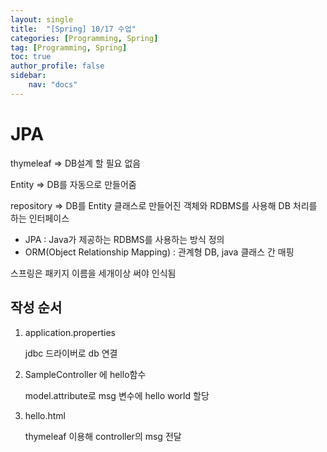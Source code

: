```yaml
---
layout: single
title:  "[Spring] 10/17 수업"
categories: [Programming, Spring]
tag: [Programming, Spring]
toc: true
author_profile: false
sidebar:
    nav: "docs"
---
```


# JPA

thymeleaf => DB설계 할 필요 없음

Entity => DB를 자동으로 만들어줌

repository => DB를 Entity 클래스로 만들어진 객체와 RDBMS를 사용해 DB 처리를 하는 인터페이스

* JPA : Java가 제공하는 RDBMS를 사용하는 방식 정의
* ORM(Object Relationship Mapping) : 관계형 DB, java 클래스 간 매핑

스프링은 패키지 이름을 세개이상 써야 인식됨

## 작성 순서

1. application.properties

   jdbc 드라이버로 db 연결

2. SampleController 에 hello함수

   model.attribute로 msg 변수에 hello world 할당

3. hello.html

   thymeleaf 이용해 controller의 msg 전달
